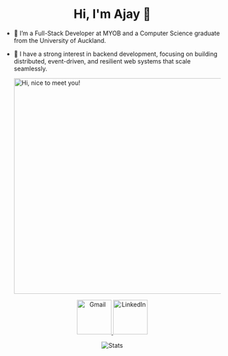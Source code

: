 <h1 align="center">Hi, I'm Ajay 👋</h1>

- 🔭 I’m a Full-Stack Developer at MYOB and a Computer Science graduate from the University of Auckland.
- 🌱 I have a strong interest in backend development, focusing on building distributed, event-driven, and resilient web systems that scale seamlessly.

  <img src="https://media.giphy.com/media/3Q2hJ4FLN1UvS/giphy.gif" width=500px title="Hi, nice to meet you!">
</p>

<!-- Socials with Links -->
<p align="center">
  <a href="mailto:ajay_b@hotmail.co.nz">
    <img src="https://img.icons8.com/doodle/96/000000/gmail-new.png" width="80" title="Gmail">
  </a>
  <a href="https://www.linkedin.com/in/ajay-basra/">
    <img src="https://img.icons8.com/doodle/96/000000/linkedin-circled.png" width="80" title="LinkedIn">
  </a>
</p>

<p align="center">
  <img align="center" alt="Stats" src="https://github-readme-stats.vercel.app/api?username=ajaybasra&show_icons=true&theme=dark&hide=issues&hide_border=true&hide_title=true&count_private=true">
</p>
